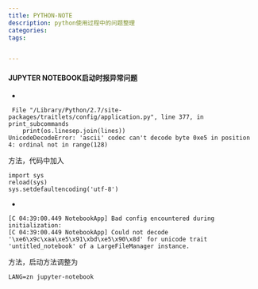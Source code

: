 ```yaml
---
title: PYTHON-NOTE
description: python使用过程中的问题整理
categories:
tags:


---
```


#### 

#### JUPYTER NOTEBOOK启动时报异常问题

- 

```
 File "/Library/Python/2.7/site-packages/traitlets/config/application.py", line 377, in print_subcommands
    print(os.linesep.join(lines))
UnicodeDecodeError: 'ascii' codec can't decode byte 0xe5 in position 4: ordinal not in range(128)
```

方法，代码中加入

```
import sys
reload(sys)
sys.setdefaultencoding('utf-8')
```

- 

```
[C 04:39:00.449 NotebookApp] Bad config encountered during initialization:
[C 04:39:00.449 NotebookApp] Could not decode '\xe6\x9c\xaa\xe5\x91\xbd\xe5\x90\x8d' for unicode trait 'untitled_notebook' of a LargeFileManager instance.
```

方法，启动方法调整为

```
LANG=zn jupyter-notebook
```

